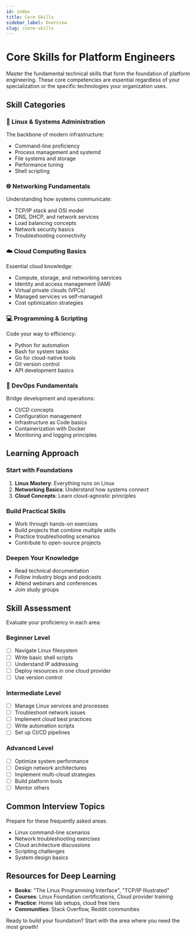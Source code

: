 ```yaml
---
id: index
title: Core Skills
sidebar_label: Overview
slug: /core-skills
---
```


# Core Skills for Platform Engineers

Master the fundamental technical skills that form the foundation of platform engineering. These core competencies are essential regardless of your specialization or the specific technologies your organization uses.

## Skill Categories

### 🐧 Linux & Systems Administration
The backbone of modern infrastructure:
- Command-line proficiency
- Process management and systemd
- File systems and storage
- Performance tuning
- Shell scripting

### 🌐 Networking Fundamentals
Understanding how systems communicate:
- TCP/IP stack and OSI model
- DNS, DHCP, and network services
- Load balancing concepts
- Network security basics
- Troubleshooting connectivity

### ☁️ Cloud Computing Basics
Essential cloud knowledge:
- Compute, storage, and networking services
- Identity and access management (IAM)
- Virtual private clouds (VPCs)
- Managed services vs self-managed
- Cost optimization strategies

### 💻 Programming & Scripting
Code your way to efficiency:
- Python for automation
- Bash for system tasks
- Go for cloud-native tools
- Git version control
- API development basics

### 🔧 DevOps Fundamentals
Bridge development and operations:
- CI/CD concepts
- Configuration management
- Infrastructure as Code basics
- Containerization with Docker
- Monitoring and logging principles

## Learning Approach

### Start with Foundations
1. **Linux Mastery**: Everything runs on Linux
2. **Networking Basics**: Understand how systems connect
3. **Cloud Concepts**: Learn cloud-agnostic principles

### Build Practical Skills
- Work through hands-on exercises
- Build projects that combine multiple skills
- Practice troubleshooting scenarios
- Contribute to open-source projects

### Deepen Your Knowledge
- Read technical documentation
- Follow industry blogs and podcasts
- Attend webinars and conferences
- Join study groups

## Skill Assessment

Evaluate your proficiency in each area:

### Beginner Level
- [ ] Navigate Linux filesystem
- [ ] Write basic shell scripts
- [ ] Understand IP addressing
- [ ] Deploy resources in one cloud provider
- [ ] Use version control

### Intermediate Level
- [ ] Manage Linux services and processes
- [ ] Troubleshoot network issues
- [ ] Implement cloud best practices
- [ ] Write automation scripts
- [ ] Set up CI/CD pipelines

### Advanced Level
- [ ] Optimize system performance
- [ ] Design network architectures
- [ ] Implement multi-cloud strategies
- [ ] Build platform tools
- [ ] Mentor others

## Common Interview Topics

Prepare for these frequently asked areas:
- Linux command-line scenarios
- Network troubleshooting exercises
- Cloud architecture discussions
- Scripting challenges
- System design basics

## Resources for Deep Learning

- **Books**: "The Linux Programming Interface", "TCP/IP Illustrated"
- **Courses**: Linux Foundation certifications, Cloud provider training
- **Practice**: Home lab setups, cloud free tiers
- **Communities**: Stack Overflow, Reddit communities

Ready to build your foundation? Start with the area where you need the most growth!